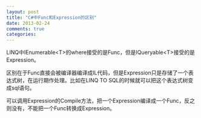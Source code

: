```yaml
---
layout: post
title: "C#中Func和Expression的区别"
date: 2013-02-24
comments: true
categories: 
---
```

<p>LINQ中IEnumerable&lt;T&gt;的where接受的是Func，但是IQueryable&lt;T&gt;接受的是Expression。</p>  <p>区别在于Func直接会被编译器编译成IL代码，但是Expression只是存储了一个表达式树，在运行期作处理。比如在LINQ TO SQL的时候就可以把这个表达式树变成sql语句。</p>  <p>可以调用Expression的Compile方法，把一个Expression编译成一个Func，反之则没有，不能把一个Func转换成Expression。</p>